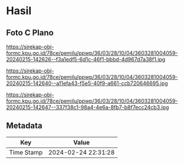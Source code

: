 # Hasil

## Foto C Plano

https://sirekap-obj-formc.kpu.go.id/78ce/pemilu/ppwp/36/03/28/10/04/3603281004059-20240215-142626--f3a1edf5-6d1c-46f1-bbbd-4d967d7a38f1.jpg

https://sirekap-obj-formc.kpu.go.id/78ce/pemilu/ppwp/36/03/28/10/04/3603281004059-20240215-142640--a11efa43-f5e5-40f9-a661-ccb720646695.jpg

https://sirekap-obj-formc.kpu.go.id/78ce/pemilu/ppwp/36/03/28/10/04/3603281004059-20240215-142647--337f38c1-98a4-4e6a-8fb7-b8f7ecc24cb3.jpg


## Metadata

| Key        | Value               |
| ---------- | ------------------- |
| Time Stamp | 2024-02-24 22:31:28 |



